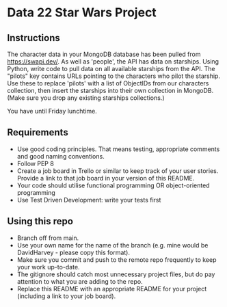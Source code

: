 # Data 22 Star Wars Project

## Instructions

The character data in your MongoDB database has been pulled from https://swapi.dev/.
As well as 'people', the API has data on starships.
Using Python, write code to pull data on all available starships from the API.
The "pilots" key contains URLs pointing to the characters who pilot the starship.
Use these to replace 'pilots' with a list of ObjectIDs from our characters collection, then insert the starships into their own collection in MongoDB.
(Make sure you drop any existing starships collections.)

You have until Friday lunchtime.

## Requirements

- Use good coding principles.  That means testing, appropriate comments and good naming conventions.
- Follow PEP 8
- Create a job board in Trello or similar to keep track of your user stories.  Provide a link to that job board in your version of this README.
- Your code should utilise functional programming OR object-oriented programming
- Use Test Driven Development: write your tests first

## Using this repo

- Branch off from main.
- Use your own name for the name of the branch (e.g. mine would be DavidHarvey - please copy this format).
- Make sure you commit and push to the remote repo frequently to keep your work up-to-date.
- The gitignore should catch most unnecessary project files, but do pay attention to what you are adding to the repo.
- Replace this README with an appropriate README for your project (including a link to your job board).
